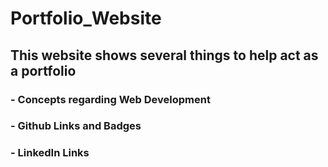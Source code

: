 # Portfolio_Website

## This website shows several things to help act as a portfolio
### - Concepts regarding Web Development
### - Github Links and Badges
### - LinkedIn Links
